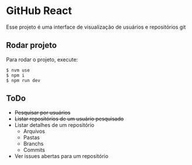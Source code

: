 # GitHub React
Esse projeto é uma interface de visualização de usuários e repositórios git

## Rodar projeto
Para rodar o projeto, execute:
```shell
$ nvm use
$ npm i
$ npm run dev
```

## ToDo
- ~~Pesquisar por usuários~~
- ~~Listar repositórios de um usuário pesquisado~~
- Listar detalhes de um repositório
    - Arquivos
    - Pastas
    - Branchs
    - Commits
- Ver issues abertas para um repositório
